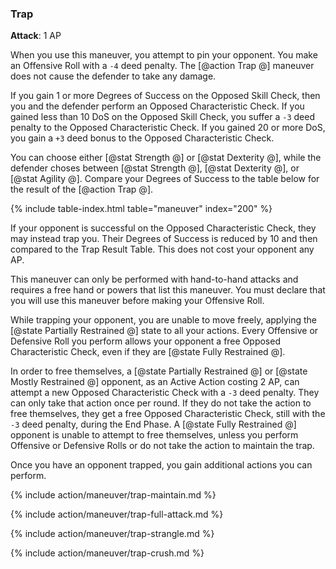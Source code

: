 
### Trap
**Attack**: 1 AP

When you use this maneuver, you attempt to pin your opponent. You make an Offensive Roll with a `-4` deed penalty. The [@action Trap @] maneuver does not cause the defender to take any damage.

If you gain 1 or more Degrees of Success on the Opposed Skill Check, then you and the defender perform an Opposed Characteristic Check. If you gained less than 10 DoS on the Opposed Skill Check, you suffer a `-3` deed penalty to the Opposed Characteristic Check. If you gained 20 or more DoS, you gain a `+3` deed bonus to the Opposed Characteristic Check. 

You can choose either [@stat Strength @] or [@stat Dexterity @], while the defender choses between [@stat Strength @], [@stat Dexterity @], or [@stat Agility @]. Compare your Degrees of Success to the table below for the result of the [@action Trap @].

{% include table-index.html table="maneuver" index="200" %}

If your opponent is successful on the Opposed Characteristic Check, they may instead trap you. Their Degrees of Success is reduced by 10 and then compared to the Trap Result Table. This does not cost your opponent any AP.

This maneuver can only be performed with hand-to-hand attacks and requires a free hand or powers that list this maneuver. You must declare that you will use this maneuver before making your Offensive Roll.

While trapping your opponent, you are unable to move freely, applying the [@state Partially Restrained @] state to all your actions. Every Offensive or Defensive Roll you perform allows your opponent a free Opposed Characteristic Check, even if they are [@state Fully Restrained @].

In order to free themselves, a [@state Partially Restrained @] or [@state Mostly Restrained @] opponent, as an Active Action costing 2 AP, can attempt a new Opposed Characteristic Check with a `-3` deed penalty. They can only take that action once per round. If they do not take the action to free themselves, they get a free Opposed Characteristic Check, still with the `-3` deed penalty, during the End Phase. A [@state Fully Restrained @] opponent is unable to attempt to free themselves, unless you perform Offensive or Defensive Rolls or do not take the action to maintain the trap.

Once you have an opponent trapped, you gain additional actions you can perform.

{% include action/maneuver/trap-maintain.md %}

{% include action/maneuver/trap-full-attack.md %}

{% include action/maneuver/trap-strangle.md %}

{% include action/maneuver/trap-crush.md %}